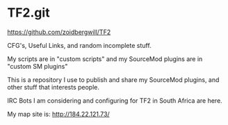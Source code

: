 TF2.git
============
https://github.com/zoidbergwill/TF2

CFG's, Useful Links, and random incomplete stuff.

My scripts are in "custom scripts"
and my SourceMod plugins are in "custom SM plugins"

This is a repository I use to publish and share my SourceMod plugins, and other stuff that interests people.

IRC Bots I am considering and configuring for TF2 in South Africa are here.

My map site is: http://184.22.121.73/